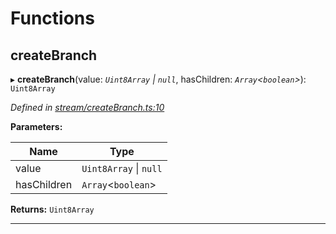 

# Functions

<a id="createbranch"></a>

##  createBranch

▸ **createBranch**(value: *`Uint8Array` \| `null`*, hasChildren: *`Array`<`boolean`>*): `Uint8Array`

*Defined in [stream/createBranch.ts:10](https://github.com/polkadot-js/common/blob/962e18c/packages/trie-codec/src/stream/createBranch.ts#L10)*

**Parameters:**

| Name | Type |
| ------ | ------ |
| value | `Uint8Array` \| `null` |
| hasChildren | `Array`<`boolean`> |

**Returns:** `Uint8Array`

___

